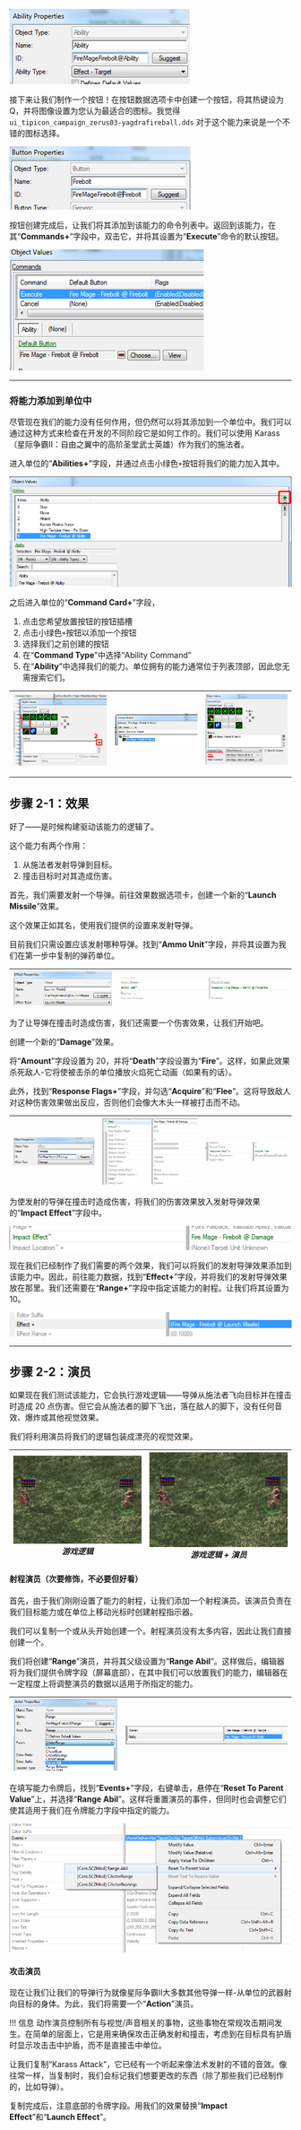 ![](Assets/1-2_AbilityNaming.png)

接下来让我们制作一个按钮！在按钮数据选项卡中创建一个按钮，将其热键设为 Q，并将图像设置为您认为最适合的图标。我觉得 `ui_tipicon_campaign_zerus03-yagdrafireball.dds` 对于这个能力来说是一个不错的图标选择。

![](Assets/1-2_AbilityButtonNaming.png)

按钮创建完成后，让我们将其添加到该能力的命令列表中。返回到该能力，在其“**Commands+**”字段中，双击它，并将其设置为“**Execute**”命令的默认按钮。

![](Assets/1-2_AbilityCommands.png)

---

### 将能力添加到单位中

尽管现在我们的能力没有任何作用，但仍然可以将其添加到一个单位中。我们可以通过这种方式来检查在开发的不同阶段它是如何工作的。我们可以使用 Karass（星际争霸II：自由之翼中的高阶圣堂武士英雄）作为我们的施法者。

进入单位的“**Abilities+**”字段，并通过点击小绿色`+`按钮将我们的能力加入其中。

![](Assets/2-2_AddAbilityToUnitAbilities.png)

之后进入单位的“**Command Card+**”字段，
1. 点击您希望放置按钮的按钮插槽
1. 点击小绿色`+`按钮以添加一个按钮
1. 选择我们之前创建的按钮
1. 在“**Command Type**”中选择“Ability Command”
1. 在“**Ability**”中选择我们的能力。单位拥有的能力通常位于列表顶部，因此您无需搜索它们。

|![](Assets/2-2_AddAbilityToCC1.png)|![](Assets/2-2_AddAbilityToCC2.png)|![](Assets/2-2_AddAbilityToCC3.png)|
| ------------- | ------------- |------------- |

---

## 步骤 2-1：效果

好了——是时候构建驱动该能力的逻辑了。

这个能力有两个作用：
1. 从施法者发射导弹到目标。
1. 撞击目标时对其造成伤害。

首先，我们需要发射一个导弹。前往效果数据选项卡，创建一个新的“**Launch Missile**”效果。

这个效果正如其名，使用我们提供的设置来发射导弹。

目前我们只需设置应该发射哪种导弹。找到“**Ammo Unit**”字段，并将其设置为我们在第一步中复制的弹药单位。

|![](Assets/2-3_LaunchMissileNaming.png)|![](Assets/2-3_LaunchMissileAmmoUnit.png)|
| ------------- | ------------- |

为了让导弹在撞击时造成伤害，我们还需要一个伤害效果，让我们开始吧。

创建一个新的“**Damage**”效果。

将“**Amount**”字段设置为 20，并将“**Death**”字段设置为“**Fire**”。这样，如果此效果杀死敌人-它将使被击杀的单位播放火焰死亡动画（如果有的话）。

此外，找到“**Response Flags+**”字段，并勾选“**Acquire**”和“**Flee**”。这将导致敌人对这种伤害效果做出反应，否则他们会像大木头一样被打击而不动。

|![](Assets/2-3_DamageNaming.png)|![](Assets/2-3_DamageEffectFields.png)|![](Assets/2-3_DamageResponseFlags.png)|
| ------------- | ------------- |------------- |

为使发射的导弹在撞击时造成伤害，将我们的伤害效果放入发射导弹效果的“**Impact Effect**”字段中。

![](Assets/2-3_ImpactEffectLinking.png)

现在我们已经制作了我们需要的两个效果，我们可以将我们的发射导弹效果添加到该能力中。因此，前往能力数据，找到“**Effect+**”字段，并将我们的发射导弹效果放在那里。我们还需要在“**Range+**”字段中指定该能力的射程。让我们将其设置为 10。

![](Assets/2-3_AbilityEffectLinking.png)

---

## 步骤 2-2：演员

如果现在我们测试该能力，它会执行游戏逻辑——导弹从施法者飞向目标并在撞击时造成 20 点伤害。但它会从施法者的脚下飞出，落在敌人的脚下，没有任何音效、爆炸或其他视觉效果。

我们将利用演员将我们的逻辑包装成漂亮的视觉效果。

|![](Assets/2-4_ActorlessLogic.gif)*游戏逻辑*|![](Assets/2-4_ActorsAdded.gif)*游戏逻辑 + 演员*|
| ------------- | ------------- |


#### 射程演员（次要修饰，不必要但好看）
首先，由于我们刚刚设置了能力的射程，让我们添加一个射程演员。该演员负责在我们目标能力或在单位上移动光标时创建射程指示器。

我们可以复制一个或从头开始创建一个。射程演员没有太多内容，因此让我们直接创建一个。

我们将创建“**Range**”演员，并将其父级设置为“**Range Abil**”。这样做后，编辑器将为我们提供令牌字段（屏幕底部），在其中我们可以放置我们的能力，编辑器在一定程度上将调整演员的数据以适用于所指定的能力。

|![](Assets/2-4-1_RangeActorNaming.png)|![](Assets/2-4-1_RangeActorToken.png)|
| ------------- | ------------- |

在填写能力令牌后，找到“**Events+**”字段，右键单击，悬停在“**Reset To Parent Value**”上，并选择“**Range Abil**”。这样将重置演员的事件，但同时也会调整它们使其适用于我们在令牌能力字段中指定的能力。

![](Assets/2-4-1_RangeActorEventsReset.png)



#### 攻击演员

现在让我们让我们的导弹行为就像星际争霸II大多数其他导弹一样-从单位的武器射向目标的身体。为此，我们将需要一个“**Action**”演员。

!!! 信息
    动作演员控制所有与视觉/声音相关的事物，这些事物在常规攻击期间发生。在简单的层面上，它是用来确保攻击正确发射和撞击，考虑到在目标具有护盾时显示攻击击中护盾，而不是直接击中单位。

让我们复制“Karass Attack”，它已经有一个听起来像法术发射的不错的音效。像往常一样，当复制时，我们会标记我们想要更改的东西（除了那些我们已经制作的，比如导弹）。

复制完成后，注意底部的令牌字段。用我们的效果替换“**Impact Effect**”和“**Launch Effect**”。